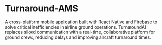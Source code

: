 # Turnaround-AMS
A cross-platform mobile application built with React Native and Firebase to solve critical inefficiencies in airline ground operations. TurnaroundAI replaces siloed communication with a real-time, collaborative platform for ground crews, reducing delays and improving aircraft turnaround times.
